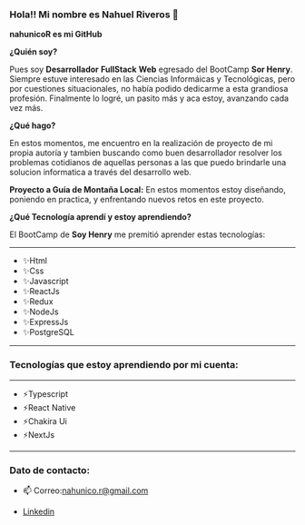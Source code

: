 ### Hola!! Mi nombre es Nahuel Riveros 👋

__nahunicoR es mi GitHub__

__¿Quién soy?__

Pues soy __Desarrollador__ __FullStack__ __Web__ egresado del BootCamp __Sor Henry__.
Siempre estuve interesado en las Ciencias Informáicas y Tecnológicas, pero por cuestiones situacionales, no había podido dedicarme a esta grandiosa profesión.
Finalmente lo logré, un pasito más y aca estoy, avanzando cada vez más.

__¿Qué hago?__

En estos momentos, me encuentro en la realización de proyecto de mi propia autoría y tambien buscando como buen desarrollador resolver los problemas cotidianos de aquellas personas a las que puedo brindarle una solucion informatica a través del desarrollo web. 

__Proyecto a Guía de Montaña Local:__ En estos momentos estoy diseñando, poniendo en practica, y enfrentando nuevos retos en este proyecto.

__¿Qué Tecnología aprendí y estoy aprendiendo?__

 El BootCamp de __Soy Henry__ me premitió aprender estas tecnologías:
 ***
 * ✨Html
 * ✨Css
 * ✨Javascript
 * ✨ReactJs
 * ✨Redux
 * ✨NodeJs
 * ✨ExpressJs
 * ✨PostgreSQL
 ***
 
 ### Tecnologías que estoy aprendiendo por mi cuenta:
***
 * ⚡Typescript 
 * ⚡React Native 
 * ⚡Chakira Ui 
 * ⚡NextJs 
***

### Dato de contacto:
* 📫 Correo:nahunico.r@gmail.com  

* [Linkedin](https://www.linkedin.com/in/nahuel-riveros-valga%C3%B1%C3%B3n-794bb220b/)



<!--
**nahunicoR/nahunicoR** is a ✨ _special_ ✨ repository because its `README.md` (this file) appears on your GitHub profile.

Here are some ideas to get you started:

- 🔭 I’m currently working on ...
- 🌱 I’m currently learning ...
- 👯 I’m looking to collaborate on ...
- 🤔 I’m looking for help with ...
- 💬 Ask me about ...
- 📫 How to reach me: ...
- 😄 Pronouns: ...
- ⚡ Fun fact: ...
-->

